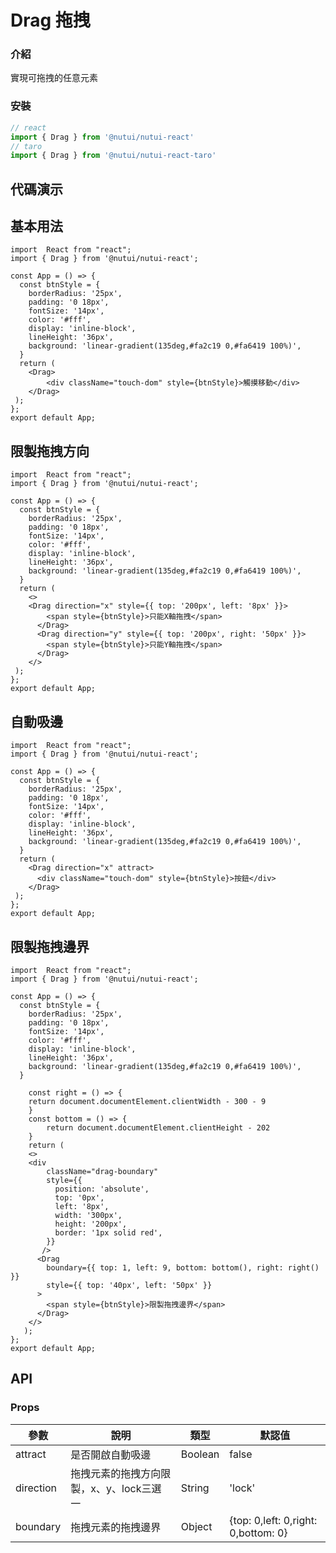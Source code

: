 # Drag 拖拽

### 介紹

實現可拖拽的任意元素

### 安裝

```javascript
// react
import { Drag } from '@nutui/nutui-react'
// taro
import { Drag } from '@nutui/nutui-react-taro'
```

## 代碼演示


## 基本用法

```SnackPlayer name=Drag&dependencies=@nutui/nutui-react-native
import  React from "react";
import { Drag } from '@nutui/nutui-react';

const App = () => {
  const btnStyle = {
    borderRadius: '25px',
    padding: '0 18px',
    fontSize: '14px',
    color: '#fff',
    display: 'inline-block',
    lineHeight: '36px',
    background: 'linear-gradient(135deg,#fa2c19 0,#fa6419 100%)',
  }
  return (
    <Drag>
        <div className="touch-dom" style={btnStyle}>觸摸移動</div>
    </Drag>
 );
};
export default App;
```


## 限製拖拽方向

```SnackPlayer name=Drag&dependencies=@nutui/nutui-react-native
import  React from "react";
import { Drag } from '@nutui/nutui-react';

const App = () => {
  const btnStyle = {
    borderRadius: '25px',
    padding: '0 18px',
    fontSize: '14px',
    color: '#fff',
    display: 'inline-block',
    lineHeight: '36px',
    background: 'linear-gradient(135deg,#fa2c19 0,#fa6419 100%)',
  }
  return (
    <>
    <Drag direction="x" style={{ top: '200px', left: '8px' }}>
        <span style={btnStyle}>只能X軸拖拽</span>
      </Drag>
      <Drag direction="y" style={{ top: '200px', right: '50px' }}>
        <span style={btnStyle}>只能Y軸拖拽</span>
      </Drag>
    </>
 );
};
export default App;
```


## 自動吸邊

```SnackPlayer name=Drag&dependencies=@nutui/nutui-react-native
import  React from "react";
import { Drag } from '@nutui/nutui-react';

const App = () => {
  const btnStyle = {
    borderRadius: '25px',
    padding: '0 18px',
    fontSize: '14px',
    color: '#fff',
    display: 'inline-block',
    lineHeight: '36px',
    background: 'linear-gradient(135deg,#fa2c19 0,#fa6419 100%)',
  }
  return (
    <Drag direction="x" attract>
      <div className="touch-dom" style={btnStyle}>按鈕</div>
    </Drag>
 );
};
export default App;
```


## 限製拖拽邊界
```SnackPlayer name=Drag&dependencies=@nutui/nutui-react-native
import  React from "react";
import { Drag } from '@nutui/nutui-react';

const App = () => {
  const btnStyle = {
    borderRadius: '25px',
    padding: '0 18px',
    fontSize: '14px',
    color: '#fff',
    display: 'inline-block',
    lineHeight: '36px',
    background: 'linear-gradient(135deg,#fa2c19 0,#fa6419 100%)',
  }
  
    const right = () => {
    return document.documentElement.clientWidth - 300 - 9
    }
    const bottom = () => {
        return document.documentElement.clientHeight - 202
    }
    return (
    <>
    <div
        className="drag-boundary"
        style={{
          position: 'absolute',
          top: '0px',
          left: '8px',
          width: '300px',
          height: '200px',
          border: '1px solid red',
        }}
       />
      <Drag
        boundary={{ top: 1, left: 9, bottom: bottom(), right: right() }}
        style={{ top: '40px', left: '50px' }}
      >
        <span style={btnStyle}>限製拖拽邊界</span>
      </Drag>
    </>
   );
};
export default App;
```


## API

### Props

| 參數 | 說明 | 類型 | 默認值 |
| --------------- | ----------------------------- | ------- | ------ |
| attract | 是否開啟自動吸邊 | Boolean | false |
| direction | 拖拽元素的拖拽方向限製，x、y、lock三選一 | String |'lock' |
| boundary | 拖拽元素的拖拽邊界 | Object | {top: 0,left: 0,right: 0,bottom: 0} |
